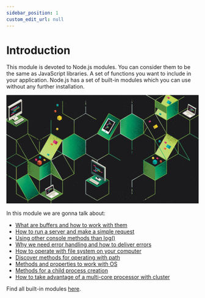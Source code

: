 ```yaml
---
sidebar_position: 1
custom_edit_url: null
---
```


# Introduction

This module is devoted to Node.js modules. You can consider them to be the same as JavaScript libraries. A set of functions you want to include in your application. Node.js has a set of built-in modules which you can use without any further installation.

![Intro Node](img/intro.png)

In this module we are gonna talk about:

- [What are buffers and how to work with them](/docs/standard-library/buffer)
- [How to run a server and make a simple request](/docs/standard-library/https)
- [Using other console methods than log()](/docs/standard-library/errors)
- [Why we need error handling and how to deliver errors](/docs/standard-library/errors)
- [How to operate with file system on your computer](/docs/standard-library/fs)
- [Discover methods for operating with path](/docs/standard-library/path)
- [Methods and properties to work with OS](/docs/standard-library/os)
- [Methods for a child process creation](/docs/standard-library/child_process)
- [How to take advantage of a multi-core processor with cluster](/docs/standard-library/cluster)

Find all built-in modules [here](https://www.w3schools.com/nodejs/ref_modules.asp).